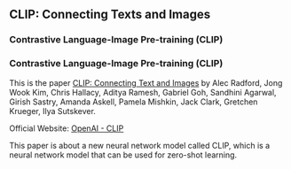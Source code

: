 ## CLIP: Connecting Texts and Images

### Contrastive Language-Image Pre-training (CLIP)
### Contrastive Language-Image Pre-training (CLIP)

This is the paper [CLIP: Connecting Text and Images](https://arxiv.org/abs/2103.00020) by Alec Radford, Jong Wook Kim, Chris Hallacy, Aditya Ramesh, Gabriel Goh, Sandhini Agarwal, Girish Sastry, Amanda Askell, Pamela Mishkin, Jack Clark, Gretchen Krueger, Ilya Sutskever.

Official Website: [OpenAI - CLIP](https://openai.com/blog/clip/)

This paper is about a new neural network model called CLIP, which is a neural network model that can be used for zero-shot learning.

